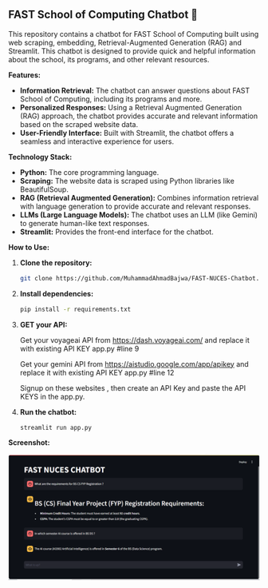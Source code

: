 ## FAST School of Computing Chatbot 🤖

This repository contains a chatbot for FAST School of Computing built using web scraping, embedding, Retrieval-Augmented Generation (RAG) and Streamlit. This chatbot is designed to provide quick and helpful information about the school, its programs, and other relevant resources.

**Features:**

* **Information Retrieval:** The chatbot can answer questions about FAST School of Computing, including its programs and more.
* **Personalized Responses:** Using a Retrieval Augmented Generation (RAG) approach, the chatbot provides accurate and relevant information based on the scraped website data.
* **User-Friendly Interface:** Built with Streamlit, the chatbot offers a seamless and interactive experience for users.

**Technology Stack:**

* **Python:** The core programming language.
* **Scraping:** The website data is scraped using Python libraries like BeautifulSoup.
* **RAG (Retrieval Augmented Generation):**  Combines information retrieval with language generation to provide accurate and relevant responses.
* **LLMs (Large Language Models):** The chatbot uses an LLM (like Gemini) to generate human-like text responses.
* **Streamlit:** Provides the front-end interface for the chatbot.

**How to Use:**

1. **Clone the repository:**
   ```bash
   git clone https://github.com/MuhammadAhmadBajwa/FAST-NUCES-Chatbot.git
   ```
2. **Install dependencies:**
   ```bash
   pip install -r requirements.txt
   ```
3. **GET your API:**
   
   Get your voyageai API from https://dash.voyageai.com/ and replace it with existing API KEY app.py #line 9
   
   Get your gemini API from https://aistudio.google.com/app/apikey and replace it with existing API KEY app.py #line 12
   
   Signup on these websites , then create an API Key and paste the API KEYS in the app.py.
   
4. **Run the chatbot:**
   ```bash
   streamlit run app.py
   ```

**Screenshot:**

<img alt="Chatbot ScreenShot" src="https://raw.githubusercontent.com/MuhammadAhmadBajwa/FAST-NUCES-Chatbot/main/images/Screeshoot.png">
